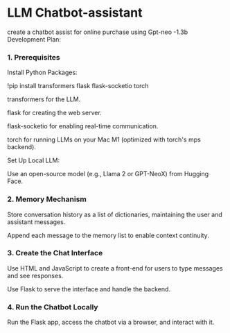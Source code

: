 # LLM Chatbot-assistant
create a chatbot assist for online purchase using Gpt-neo -1.3b
Development Plan:

### 1. Prerequisites
   
Install Python Packages:

!pip install transformers flask flask-socketio torch

transformers for the LLM.

flask for creating the web server.

flask-socketio for enabling real-time communication.

torch for running LLMs on your Mac M1 (optimized with torch's mps backend).

Set Up Local LLM:

Use an open-source model (e.g., Llama 2 or GPT-NeoX) from Hugging Face.

### 2. Memory Mechanism
Store conversation history as a list of dictionaries, maintaining the user and assistant messages.

Append each message to the memory list to enable context continuity.

### 3. Create the Chat Interface

Use HTML and JavaScript to create a front-end for users to type messages and see responses.

Use Flask to serve the interface and handle the backend.

### 4. Run the Chatbot Locally
Run the Flask app, access the chatbot via a browser, and interact with it.
